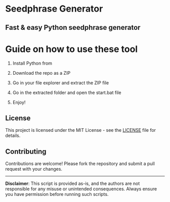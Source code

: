 # Seedphrase Generator 
     
## Fast & easy Python seedphrase generator
 
# Guide on how to use these tool
   
1. Install Python from    
    
2. Download the repo as a ZIP     
  
3. Go in your file explorer and extract the ZIP file   

4. Go in the extracted folder and open the start.bat file    
   
5. Enjoy!  
   
## License  
 
This project is licensed under the MIT License - see the [LICENSE](LICENSE) file for details. 
   
## Contributing   
   
Contributions are welcome! Please fork the repository and submit a pull request with your changes.   
  
---   
      
**Disclaimer**: This script is provided as-is, and the authors are not responsible for any misuse or unintended consequences. Always ensure you have permission before running such scripts.   